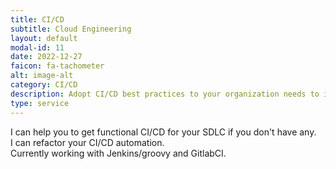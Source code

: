 ```yaml
---
title: CI/CD
subtitle: Cloud Engineering
layout: default
modal-id: 11
date: 2022-12-27
faicon: fa-tachometer
alt: image-alt
category: CI/CD
description: Adopt CI/CD best practices to your organization needs to incease efficiency of code delivery.
type: service
---
```

I can help you to get functional CI/CD for your SDLC if you don't have any.<br>
I can refactor your CI/CD automation.<br>
Currently working with Jenkins/groovy and GitlabCI.
